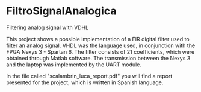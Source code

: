 # FiltroSignalAnalogica
Filtering analog signal with VDHL


This project shows a possible implementation of a FIR digital filter used to filter an analog signal. VHDL was the language used, in conjunction with the FPGA Nexys 3 - Spartan 6. The filter consists of 21 coefficients, which were obtained through Matlab software. The transmission between the Nexys 3 and the laptop was implemented by the UART module.
 
 In the file called "scalambrin_luca_report.pdf" you will find a report presented for the project, which is written in Spanish language.
